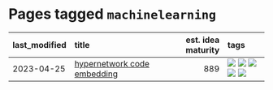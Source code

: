 # Pages tagged `machinelearning`

|last_modified|title|est. idea maturity|tags
|:---|:---|---:|:---|
|2023-04-25|[hypernetwork code embedding](../hypernetwork_embedding_for_code.md)|889|[![](https://img.shields.io/badge/tag-embeddings-fe76cf)](../tags/embeddings.md) [![](https://img.shields.io/badge/tag-llm-5e378d)](../tags/llm.md) [![](https://img.shields.io/badge/tag-machinelearning-8fb3d)](../tags/machinelearning.md) [![](https://img.shields.io/badge/tag-models-8a140)](../tags/models.md) [![](https://img.shields.io/badge/tag-nlp-83cbca)](../tags/nlp.md)|